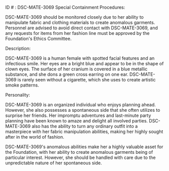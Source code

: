ID # : DSC-MATE-3069
Special Containment Procedures:

DSC-MATE-3069 should be monitored closely due to her ability to manipulate fabric and clothing materials to create anomalous garments. Personnel are advised to avoid direct contact with DSC-MATE-3069, and any requests for items from her fashion line must be approved by the Foundation's Ethics Committee.

Description:

DSC-MATE-3069 is a human female with spotted facial features and an infectious smile. Her eyes are a bright blue and appear to be in the shape of clown eyes. The surface of her cranium is covered in a blue metallic substance, and she dons a green cross earring on one ear. DSC-MATE-3069 is rarely seen without a cigarette, which she uses to create artistic smoke patterns.

Personality:

DSC-MATE-3069 is an organized individual who enjoys planning ahead. However, she also possesses a spontaneous side that she often utilizes to surprise her friends. Her impromptu adventures and last-minute party planning have been known to amaze and delight all involved parties. DSC-MATE-3069 also has the ability to turn any ordinary outfit into a masterpiece with her fabric manipulation abilities, making her highly sought after in the world of fashion. 

DSC-MATE-3069's anomalous abilities make her a highly valuable asset for the Foundation, with her ability to create anomalous garments being of particular interest. However, she should be handled with care due to the unpredictable nature of her spontaneous side.